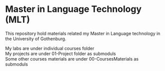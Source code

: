 # Master in Language Technology (MLT)

This repository hold materials related my Master in Language technology in the University of Gothenburg.

My labs are under individual courses folder\
My projects are under 01-Project folder as submoduls\
Some other courses materials are under 00-CoursesMaterials as submoduls

